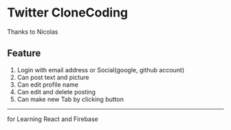 # Twitter CloneCoding  
Thanks to Nicolas  
## Feature  
1. Login with email address or Social(google, github account)  
2. Can post text and picture  
3. Can edit profile name  
4. Can edit and delete posting  
5. Can make new Tab by clicking button  
---------
for Learning React and Firebase
